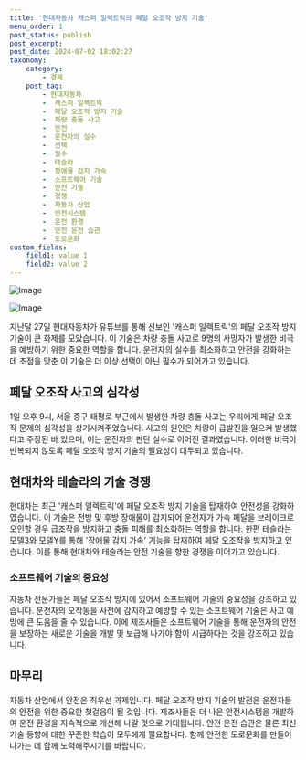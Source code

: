 ```yaml
---
title: '현대자동차 캐스퍼 일렉트릭의 페달 오조작 방지 기술'
menu_order: 1
post_status: publish
post_excerpt: 
post_date: 2024-07-02 18:02:27
taxonomy:
    category:
        - 경제
    post_tag:
        - 현대자동차
        -  캐스퍼 일렉트릭
        -  페달 오조작 방지 기술
        -  차량 충돌 사고
        -  안전
        -  운전자의 실수
        -  선택
        -  필수
        -  테슬라
        -  장애물 감지 가속
        -  소프트웨어 기술
        -  안전 기술
        -  경쟁
        -  자동차 산업
        -  안전시스템
        -  운전 환경
        -  안전 운전 습관
        -  도로문화
custom_fields:
    field1: value 1
    field2: value 2
---
```


![Image](https://imgnews.pstatic.net/image/293/2024/07/02/0000055893_001_20240702143111361.jpg?type=w647)

![Image](https://imgnews.pstatic.net/image/293/2024/07/02/0000055893_002_20240702143111466.jpg?type=w647)

지난달 27일 현대자동차가 유튜브를 통해 선보인 '캐스퍼 일렉트릭'의 페달 오조작 방지 기술이 큰 화제를 모았습니다. 이 기술은 차량 충돌 사고로 9명의 사망자가 발생한 비극을 예방하기 위한 중요한 역할을 합니다. 운전자의 실수를 최소화하고 안전을 강화하는데 초점을 맞춘 이 기술은 더 이상 선택이 아닌 필수가 되어가고 있습니다.
## 페달 오조작 사고의 심각성
1일 오후 9시, 서울 중구 태평로 부근에서 발생한 차량 충돌 사고는 우리에게 페달 오조작 문제의 심각성을 상기시켜주었습니다. 사고의 원인은 차량이 급발진을 일으켜 발생했다고 주장된 바 있으며, 이는 운전자의 판단 실수로 이어진 결과였습니다. 이러한 비극이 반복되지 않도록 페달 오조작 방지 기술의 필요성이 대두되고 있습니다.
## 현대차와 테슬라의 기술 경쟁
현대차는 최근 '캐스퍼 일렉트릭'에 페달 오조작 방지 기술을 탑재하여 안전성을 강화하였습니다. 이 기술은 전방 및 후방 장애물이 감지되어 운전자가 가속 페달을 브레이크로 오인할 경우 급조작을 방지하고 충돌 피해를 최소화하는 역할을 합니다. 한편 테슬라는 모델3와 모델Y를 통해 '장애물 감지 가속' 기능을 탑재하여 페달 오조작을 방지하고 있습니다. 이를 통해 현대차와 테슬라는 안전 기술을 향한 경쟁을 이어가고 있습니다.
### 소프트웨어 기술의 중요성
자동차 전문가들은 페달 오조작 방지에 있어서 소프트웨어 기술의 중요성을 강조하고 있습니다. 운전자의 오작동을 사전에 감지하고 예방할 수 있는 소프트웨어 기술은 사고 예방에 큰 도움을 줄 수 있습니다. 이에 제조사들은 소프트웨어 기술을 통해 운전자의 안전을 보장하는 새로운 기술을 개발 및 보급해 나가야 함이 시급하다는 것을 강조하고 있습니다.
## 마무리
자동차 산업에서 안전은 최우선 과제입니다. 페달 오조작 방지 기술의 발전은 운전자들의 안전을 위한 중요한 첫걸음이 될 것입니다. 제조사들은 더 나은 안전시스템을 개발하여 운전 환경을 지속적으로 개선해 나갈 것으로 기대됩니다. 안전 운전 습관은 물론 최신 기술 동향에 대한 꾸준한 학습이 모두에게 필요합니다. 함께 안전한 도로문화를 만들어 나가는 데 함께 노력해주시기를 바랍니다.
